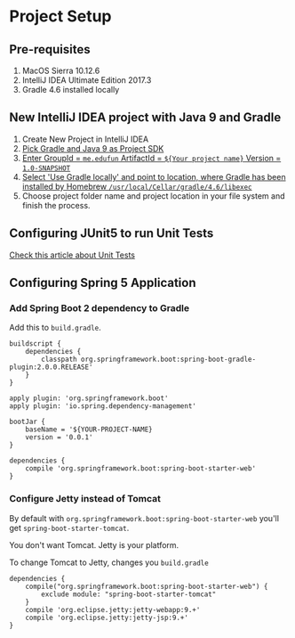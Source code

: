 # Project Setup
## Pre-requisites
1. MacOS Sierra 10.12.6
2. IntelliJ IDEA Ultimate Edition 2017.3
3. Gradle 4.6 installed locally

## New IntelliJ IDEA project with Java 9 and Gradle
1. Create New Project in IntelliJ IDEA 
2. [Pick Gradle and 
Java 9 as Project SDK
](https://www.dropbox.com/s/bt66h4t83airnlx/Screenshot%202018-03-19%2006.11.46.png?dl=0)
3. [Enter GroupId = `me.edufun`
ArtifactId = `${Your project name}`
Version = `1.0-SNAPSHOT`
](https://www.dropbox.com/s/gw8fr4wqskuoxbh/Screenshot%202018-03-19%2006.14.12.png?dl=0)
4. [Select 'Use Gradle locally'
and point to location, where Gradle
has been installed by Homebrew
`/usr/local/Cellar/gradle/4.6/libexec`
](https://www.dropbox.com/s/hn6neh4mfz4z0ui/Screenshot%202018-03-19%2006.14.46.png?dl=0)
5. Choose project folder name and project location in your file system and finish the process.

## Configuring JUnit5 to run Unit Tests
[Check this article about Unit Tests](../unitTests/unitTests.md)

## Configuring Spring 5 Application
### Add Spring Boot 2 dependency to Gradle 
Add this to `build.gradle`.
```
buildscript {
    dependencies {
        classpath org.springframework.boot:spring-boot-gradle-plugin:2.0.0.RELEASE'
    }
}

apply plugin: 'org.springframework.boot'
apply plugin: 'io.spring.dependency-management'

bootJar {
    baseName = '${YOUR-PROJECT-NAME}
    version = '0.0.1'
}

dependencies {
    compile 'org.springframework.boot:spring-boot-starter-web'
}
```
### Configure Jetty instead of Tomcat
By default with `org.springframework.boot:spring-boot-starter-web`
you'll get `spring-boot-starter-tomcat`.

You don't want Tomcat. Jetty is your platform.

To change Tomcat to Jetty, changes you `build.gradle`
```
dependencies {
    compile("org.springframework.boot:spring-boot-starter-web") {
        exclude module: "spring-boot-starter-tomcat"
    }
    compile 'org.eclipse.jetty:jetty-webapp:9.+'
    compile 'org.eclipse.jetty:jetty-jsp:9.+'
}
```